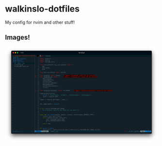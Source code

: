 # walkinslo-dotfiles
My config for nvim and other stuff!

## Images!
![alt text](./images/image1.png)
